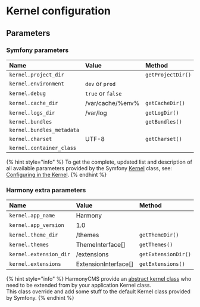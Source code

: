 # Kernel configuration

## Parameters

### Symfony parameters

| Name | Value | Method |
| :--- | :--- | :--- |
| `kernel.project_dir` |  | `getProjectDir()` |
| `kernel.environment` | `dev` or `prod` |  |
| `kernel.debug` | `true` or `false` |  |
| `kernel.cache_dir` | /var/cache/%env% | `getCacheDir()` |
| `kernel.logs_dir` | /var/log | `getLogDir()` |
| `kernel.bundles` |  | `getBundles()` |
| `kernel.bundles_metadata` |  |  |
| `kernel.charset` | UTF-8 | `getCharset()` |
| `kernel.container_class` |  |  |

{% hint style="info" %}
To get the complete, updated list and description of all available parameters provided by the Symfony [Kernel](https://github.com/symfony/symfony/blob/4.2/src/Symfony/Component/HttpKernel/Kernel.php) class, see: [Configuring in the Kernel](https://symfony.com/doc/current/reference/configuration/kernel.html).
{% endhint %}

### Harmony extra parameters

| Name | Value | Method |
| :--- | :--- | :--- |
| `kernel.app_name` | Harmony |  |
| `kernel.app_version` | 1.0 |  |
| `kernel.theme_dir` | /themes | `getThemeDir()` |
| `kernel.themes` | ThemeInterface\[\] | `getThemes()` |
| `kernel.extension_dir` | /extensions | `getExtensionDir()` |
| `kernel.extensions` | ExtensionInterface\[\] | `getExtensions()` |

{% hint style="info" %}
HarmonyCMS provide an [abstract kernel class](https://github.com/harmonycms/core-bundle/blob/master/Component/HttpKernel/AbstractKernel.php) who need to be extended from by your application Kernel class.  
This class override and add some stuff to the default Kernel class provided by Symfony.
{% endhint %}

